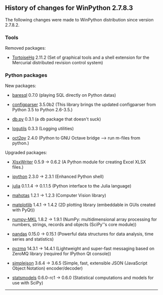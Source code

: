 ﻿## History of changes for WinPython 2.7.8.3

The following changes were made to WinPython distribution since version 2.7.8.2.

### Tools

Removed packages:

  * [TortoiseHg](http://tortoisehg.bitbucket.org) 2.11.2 (Set of graphical tools and a shell extension for the Mercurial distributed revision control system)

### Python packages

New packages:

  * [baresql](http://pypi.python.org/pypi/baresql) 0.7.0 (playing SQL directly on Python datas)
  * [configparser](http://pypi.python.org/pypi/configparser) 3.5.0b2 (This library brings the updated configparser from Python 3.5 to Python 2.6-3.5.)
  * [db.py](http://pypi.python.org/pypi/db.py) 0.3.1 (a db package that doesn't suck)
  * [logutils](http://pypi.python.org/pypi/logutils) 0.3.3 (Logging utilities)
  * [oct2py](http://pypi.python.org/pypi/oct2py) 2.4.0 (Python to GNU Octave bridge --> run m-files from python.)

Upgraded packages:

  * [XlsxWriter](http://pypi.python.org/pypi/XlsxWriter) 0.5.9 → 0.6.2 (A Python module for creating Excel XLSX files.)
  * [ipython](http://ipython.org) 2.3.0 → 2.3.1 (Enhanced Python shell)
  * [julia](http://sourceforge.net/projects/stonebig.u/files/packages) 0.1.1.4 → 0.1.1.5 (Python interface to the Julia language)
  * [mahotas](http://pypi.python.org/pypi/mahotas) 1.2.1 → 1.2.3 (Computer Vision library)
  * [matplotlib](http://matplotlib.sourceforge.net) 1.4.1 → 1.4.2 (2D plotting library (embeddable in GUIs created with PyQt))
  * [numpy-MKL](http://numpy.scipy.org/) 1.8.2 → 1.9.1 (NumPy: multidimensional array processing for numbers, strings, records and objects (SciPy''s core module))
  * [pandas](http://pypi.python.org/pypi/pandas) 0.15.0 → 0.15.1 (Powerful data structures for data analysis, time series and statistics)
  * [pyzmq](http://pypi.python.org/pypi/pyzmq) 14.3.1 → 14.4.1 (Lightweight and super-fast messaging based on ZeroMQ library (required for IPython Qt console))
  * [simplejson](http://pypi.python.org/pypi/simplejson) 3.6.4 → 3.6.5 (Simple, fast, extensible JSON (JavaScript Object Notation) encoder/decoder)
  * [statsmodels](http://pypi.python.org/pypi/statsmodels) 0.6.0-rc1 → 0.6.0 (Statistical computations and models for use with SciPy)

* * *
